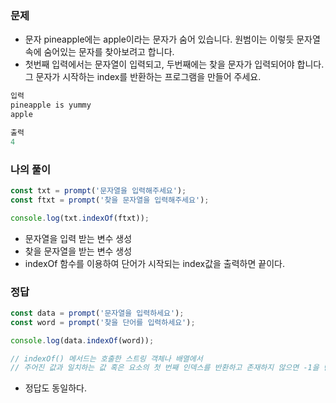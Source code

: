 ### 문제
- 문자 pineapple에는 apple이라는 문자가 숨어 있습니다. 원범이는 이렇듯 문자열 속에 숨어있는 문자를 찾아보려고 합니다. 
- 첫번째 입력에서는 문자열이 입력되고, 두번째에는 찾을 문자가 입력되어야 합니다. 그 문자가 시작하는 index를 반환하는 프로그램을 만들어 주세요.

```jsx
입력
pineapple is yummy
apple

출력
4
```

### 나의 풀이
```jsx
const txt = prompt('문자열을 입력해주세요');
const ftxt = prompt('찾을 문자열을 입력해주세요');

console.log(txt.indexOf(ftxt));
```
- 문자열을 입력 받는 변수 생성
- 찾을 문자열을 받는 변수 생성
- indexOf 함수를 이용하여 단어가 시작되는 index값을 출력하면 끝이다.

### 정답
```jsx
const data = prompt('문자열을 입력하세요');
const word = prompt('찾을 단어를 입력하세요');

console.log(data.indexOf(word)); 

// indexOf() 메서드는 호출한 스트링 객체나 배열에서 
// 주어진 값과 일치하는 값 혹은 요소의 첫 번째 인덱스를 반환하고 존재하지 않으면 -1을 반환합니다.
```
- 정답도 동일하다.